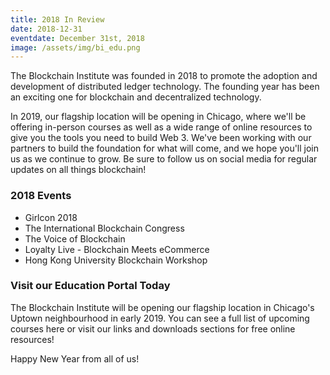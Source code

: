 ```yaml
---
title: 2018 In Review
date: 2018-12-31
eventdate: December 31st, 2018
image: /assets/img/bi_edu.png
---
```


<p>The Blockchain Institute was founded in 2018 to promote the adoption and development of distributed ledger technology. The founding year has been an exciting one for blockchain and decentralized technology.</p>

<p>In 2019, our flagship location will be opening in Chicago, where we'll be offering in-person courses as well as a wide range of online resources to give you the tools you need to build Web 3. We've been working with our partners to build the foundation for what will come, and we hope you'll join us as we continue to grow. Be sure to follow us on social media for regular updates on all things blockchain!</p>

<h3>2018 Events</h3>
<ul>
  <li>Girlcon 2018</li>
  <li>The International Blockchain Congress</li>
  <li>The Voice of Blockchain</li>
	<li>Loyalty Live - Blockchain Meets eCommerce</li>
	<li>Hong Kong University Blockchain Workshop</li>
</ul> 

<h3>Visit our Education Portal Today</h3>
<p>The Blockchain Institute will be opening our flagship location in Chicago's Uptown neighbourhood in early 2019. You can see a full list of upcoming courses here or visit our links and downloads sections for free online resources!</p>

<p>Happy New Year from all of us!</p>
